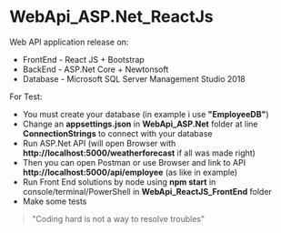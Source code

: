 # WebApi_ASP.Net_ReactJs

Web API application release on:
* FrontEnd - React JS + Bootstrap
* BackEnd - ASP.Net Core + Newtonsoft
* Database - Microsoft SQL Server Management Studio 2018

For Test:
* You must create your database (in example i use __"EmployeeDB"__)
* Change an __appsettings.json__ in __WebApi_ASP.Net__ folder at line __ConnectionStrings__ to connect with your database
* Run ASP.Net API (will open Browser with __http://localhost:5000/weatherforecast__ if all was made right)
* Then you can open Postman or use Browser and link to API __http://localhost:5000/api/employee__ (as like in example)
* Run Front End solutions by node using __npm start__ in console/terminal/PowerShell in __WebApi_ReactJS_FrontEnd__ folder
* Make some tests

> "Coding hard is not a way to resolve troubles"
